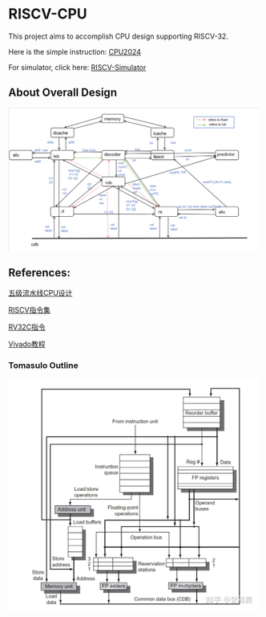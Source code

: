 # RISCV-CPU

This project aims to accomplish CPU design supporting RISCV-32.

Here is the simple instruction: [CPU2024](https://github.com/ACMClassCourse-2023/CPU2024/)

For simulator, click here: [RISCV-Simulator](https://github.com/lzy001Yuki/RISCV-Simulator)

## About Overall Design
<img src="figures/myTomasulo(3).png" width="500" align=center />

## References:

[五级流水线CPU设计](https://notes.widcard.win/undergraduate/cs/report/)


[RISCV指令集](https://blog.csdn.net/qq_57502075/article/details/132015845)

[RV32C指令](https://blog.csdn.net/qq_38798111/article/details/129745919)

[Vivado教程](https://vlab.ustc.edu.cn/guide/doc_vivado.html)

### Tomasulo Outline
<img src="figures/Tomasulo.jpg" width="500" align=center />
